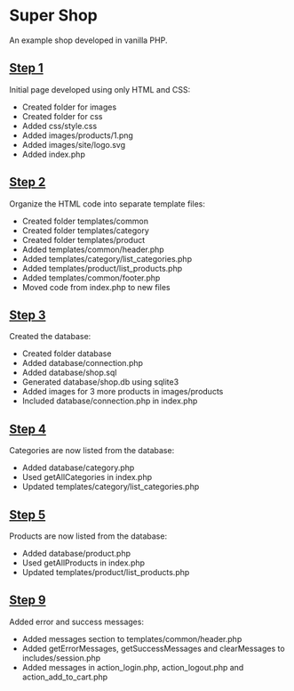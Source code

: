 # Super Shop

An example shop developed in vanilla PHP.

## [Step 1](https://github.com/arestivo/supershop/tree/step1)

Initial page developed using only HTML and CSS:

  * Created folder for images
  * Created folder for css
  * Added css/style.css
  * Added images/products/1.png
  * Added images/site/logo.svg
  * Added index.php

## [Step 2](https://github.com/arestivo/supershop/tree/step2)

Organize the HTML code into separate template files:

  * Created folder templates/common
  * Created folder templates/category
  * Created folder templates/product
  * Added templates/common/header.php
  * Added templates/category/list_categories.php
  * Added templates/product/list_products.php
  * Added templates/common/footer.php
  * Moved code from index.php to new files

## [Step 3](https://github.com/arestivo/supershop/tree/step3)

Created the database:

  * Created folder database
  * Added database/connection.php
  * Added database/shop.sql
  * Generated database/shop.db using sqlite3
  * Added images for 3 more products in images/products
  * Included database/connection.php in index.php

## [Step 4](https://github.com/arestivo/supershop/tree/step4)

Categories are now listed from the database:

  * Added database/category.php
  * Used getAllCategories in index.php
  * Updated templates/category/list_categories.php

## [Step 5](https://github.com/arestivo/supershop/tree/step5)

Products are now listed from the database:

  * Added database/product.php
  * Used getAllProducts in index.php
  * Updated templates/product/list_products.php

## [Step 9](https://github.com/arestivo/supershop/tree/step9)

Added error and success messages:

  * Added messages section to templates/common/header.php
  * Added getErrorMessages, getSuccessMessages and clearMessages to includes/session.php
  * Added messages in action_login.php, action_logout.php and action_add_to_cart.php
